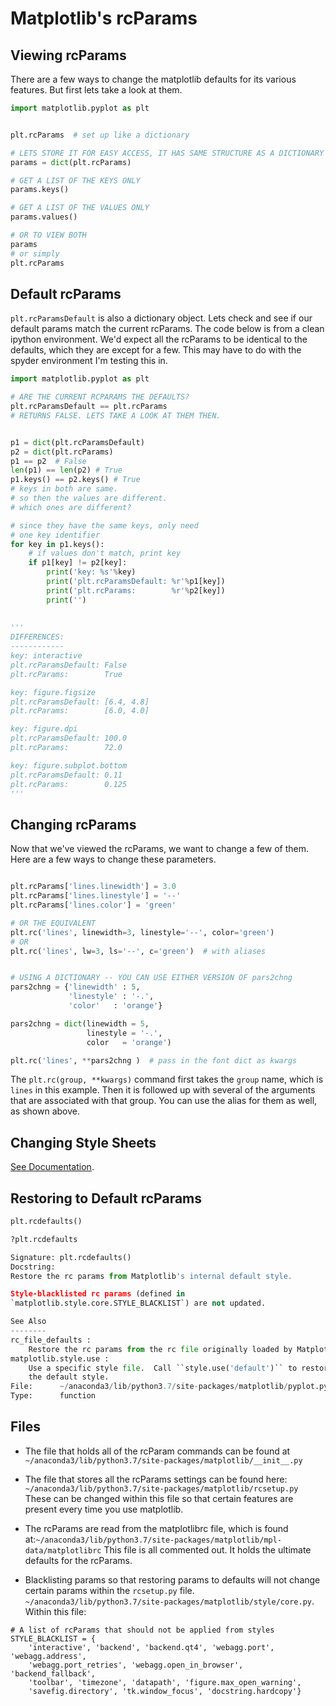 # Matplotlib's rcParams

## Viewing rcParams
There are a few ways to change the matplotlib defaults for its various features. But first lets take a look at them.
```python
import matplotlib.pyplot as plt


plt.rcParams  # set up like a dictionary 

# LETS STORE IT FOR EASY ACCESS, IT HAS SAME STRUCTURE AS A DICTIONARY
params = dict(plt.rcParams)

# GET A LIST OF THE KEYS ONLY
params.keys()

# GET A LIST OF THE VALUES ONLY
params.values()

# OR TO VIEW BOTH 
params
# or simply
plt.rcParams

```

## Default rcParams
`plt.rcParamsDefault` is also a dictionary object. 
Lets check and see if our default params match the current rcParams. The code below is from a clean ipython environment. We'd expect all the rcParams to be identical to the defaults, which they are except for a few. This may have to do with the spyder environment I'm testing this in.


```python
import matplotlib.pyplot as plt

# ARE THE CURRENT RCPARAMS THE DEFAULTS?
plt.rcParamsDefault == plt.rcParams
# RETURNS FALSE. LETS TAKE A LOOK AT THEM THEN.


p1 = dict(plt.rcParamsDefault)
p2 = dict(plt.rcParams)
p1 == p2  # False
len(p1) == len(p2) # True
p1.keys() == p2.keys() # True
# keys in both are same.
# so then the values are different.
# which ones are different?

# since they have the same keys, only need
# one key identifier
for key in p1.keys():
    # if values don't match, print key
    if p1[key] != p2[key]:
        print('key: %s'%key)
        print('plt.rcParamsDefault: %r'%p1[key])
        print('plt.rcParams:        %r'%p2[key])
        print('')
        
        
'''
DIFFERENCES:
------------
key: interactive
plt.rcParamsDefault: False
plt.rcParams:        True

key: figure.figsize
plt.rcParamsDefault: [6.4, 4.8]
plt.rcParams:        [6.0, 4.0]

key: figure.dpi
plt.rcParamsDefault: 100.0
plt.rcParams:        72.0

key: figure.subplot.bottom
plt.rcParamsDefault: 0.11
plt.rcParams:        0.125
'''
```

## Changing rcParams
Now that we've viewed the rcParams, we want to change a few of them. Here are a few ways to change these parameters.
```python

plt.rcParams['lines.linewidth'] = 3.0
plt.rcParams['lines.linestyle'] = '--'
plt.rcParams['lines.color'] = 'green'

# OR THE EQUIVALENT
plt.rc('lines', linewidth=3, linestyle='--', color='green')
# OR
plt.rc('lines', lw=3, ls='--', c='green')  # with aliases


# USING A DICTIONARY -- YOU CAN USE EITHER VERSION OF pars2chng
pars2chng = {'linewidth' : 5,
             'linestyle' : '-.',
             'color'   : 'orange'}

pars2chng = dict(linewidth = 5,
                 linestyle = '-.',
                 color   = 'orange')

plt.rc('lines', **pars2chng )  # pass in the font dict as kwargs
```
The `plt.rc(group, **kwargs)` command first takes the `group` name, which is `lines` in this example. Then it is followed up with several of the arguments that are associated with that group. You can use the alias for them as well, as shown above.


## Changing Style Sheets
[See Documentation](https://matplotlib.org/tutorials/introductory/customizing.html).



## Restoring to Default rcParams
```python
plt.rcdefaults()

?plt.rcdefaults

Signature: plt.rcdefaults()
Docstring:
Restore the rc params from Matplotlib's internal default style.

Style-blacklisted rc params (defined in
`matplotlib.style.core.STYLE_BLACKLIST`) are not updated.

See Also
--------
rc_file_defaults :
    Restore the rc params from the rc file originally loaded by Matplotlib.
matplotlib.style.use :
    Use a specific style file.  Call ``style.use('default')`` to restore
    the default style.
File:      ~/anaconda3/lib/python3.7/site-packages/matplotlib/pyplot.py
Type:      function


```



## Files
- The file that holds all of the rcParam commands can be found at 
`~/anaconda3/lib/python3.7/site-packages/matplotlib/__init__.py`


- The file that stores all the rcParams settings can be found here:
`~/anaconda3/lib/python3.7/site-packages/matplotlib/rcsetup.py`
These can be changed within this file so that certain features are present every time you use matplotlib. 


- The rcParams are read from the matplotlibrc file, which is found at:`~/anaconda3/lib/python3.7/site-packages/matplotlib/mpl-data/matplotlibrc`
This file is all commented out. It holds the ultimate defaults for the rcParams. 

- Blacklisting params so that restoring params to defaults will not change certain params within the `rcsetup.py` file.  `~/anaconda3/lib/python3.7/site-packages/matplotlib/style/core.py`.  
Within this file: 
```
# A list of rcParams that should not be applied from styles
STYLE_BLACKLIST = {
    'interactive', 'backend', 'backend.qt4', 'webagg.port', 'webagg.address',
    'webagg.port_retries', 'webagg.open_in_browser', 'backend_fallback',
    'toolbar', 'timezone', 'datapath', 'figure.max_open_warning',
    'savefig.directory', 'tk.window_focus', 'docstring.hardcopy'}
```

